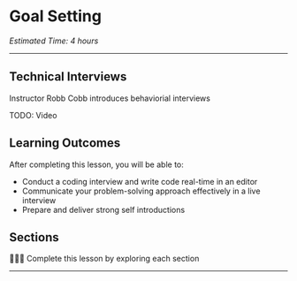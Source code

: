 
# Goal Setting
*Estimated Time: 4 hours*

---

## Technical Interviews
<aside>
  Instructor Robb Cobb introduces behaviorial interviews
</aside>

TODO: Video

## **Learning Outcomes**

After completing this lesson, you will be able to:

- Conduct a coding interview and write code real-time in an editor
- Communicate your problem-solving approach effectively in a live interview 
- Prepare and deliver strong self introductions



## Sections

<aside>

👩🏿‍🏫 Complete this lesson by exploring each section

</aside>

---
